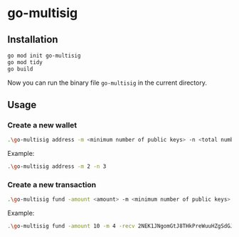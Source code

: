 # go-multisig
## Installation
```bash
go mod init go-multisig
go mod tidy
go build
```
Now you can run the binary file `go-multisig` in the current directory.

## Usage
### Create a new wallet
```bash
.\go-multisig address -m <minimum number of public keys> -n <total number of public keys>
```
Example:
```bash
.\go-multisig address -m 2 -n 3
```

### Create a new transaction
<!-- ```bash
./go-multisig transaction -w <wallet file> -t <transaction file> -a <amount> -r <receiver address>
``` -->
```bash
.\go-multisig fund -amount <amount> -m <minimum number of public keys> -recv <receiver address> -utxo <utxo string> -wif <all WIF strings, seprate by comma `,`>
```

Example:
```bash
.\go-multisig fund -amount 10 -m 4 -recv 2NEK1JNgomGtJ8THkPreWuuHZgSdGJBLFBX -utxo 9d90a4cf1dc746396c4150388717ae7d265be955e698246dadf74a28fd875ff5 -wif cV5jcDN7HRAePEW2XBivbdCdkfEhmvtpUPMSGGV5sE6jqkDnMZ8c,cNSH32FFmmTe1uBgFsPCc3CiUupNCpinGRMLLT3UrrQp1r4Kyosm,cNv9xyn2k6CCeyL3p6pkYxsiTpVEZzEEssE93uucLGvxcTNabuvM,cV3EqfMNfc3DLcb8jdXdfbYiNxXHPQAJDjM7mpXHpzsz18yxFDhJ,cQDNiqc4cxd9DKjtNj3C4qgct1X5xxNjM3QcCEnBjabPWWzPD1bM,cSGpBbmP6mFiFjxDUeviL7oeHkzp3LMWGzRDFQURcQZnys8S22xj,cTF2WJmiKFmu1M5qs29WtBsR1FDd6oRBKH4Raw4PHSxXZ2ZDB7PE
```
